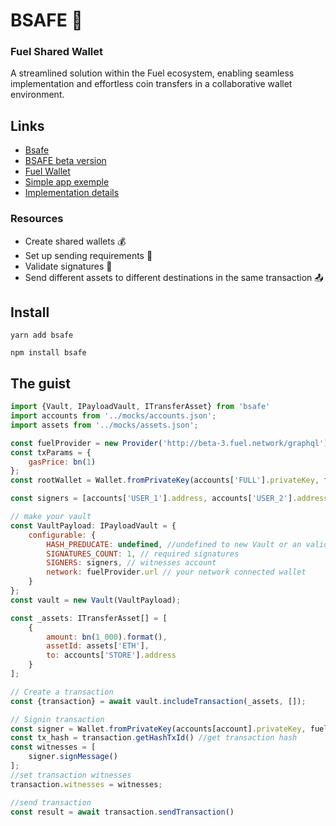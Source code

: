 # BSAFE 🐢

### Fuel Shared Wallet

A streamlined solution within the Fuel ecosystem, enabling seamless implementation and effortless coin transfers in a collaborative wallet environment.

## Links

-   [Bsafe](https://home.bsafe.pro)
-   [BSAFE beta version](https://app.bsafe.pro)
-   [Fuel Wallet](https://chrome.google.com/webstore/detail/fuel-wallet/dldjpboieedgcmpkchcjcbijingjcgok)
-   [Simple app exemple](https://github.com/infinitybase/bsafe-example)
-   [Implementation details](https://github.com/infinitybase/bsafe/blob/d56523ab905d4749fa22787936db41a100be08c9/src/__tests__/vault.test.ts)

### Resources

-   Create shared wallets 💰
-   Set up sending requirements 🔧
-   Validate signatures 🔏
-   Send different assets to different destinations in the same transaction 📤

## Install

```
yarn add bsafe
```

```
npm install bsafe
```

## The guist

```javascript
import {Vault, IPayloadVault, ITransferAsset} from 'bsafe'
import accounts from '../mocks/accounts.json';
import assets from '../mocks/assets.json';

const fuelProvider = new Provider('http://beta-3.fuel.network/graphql');
const txParams = {
    gasPrice: bn(1)
};
const rootWallet = Wallet.fromPrivateKey(accounts['FULL'].privateKey, fuelProvider);

const signers = [accounts['USER_1'].address, accounts['USER_2'].address, accounts['USER_3'].address];

// make your vault
const VaultPayload: IPayloadVault = {
    configurable: {
        HASH_PREDUCATE: undefined, //undefined to new Vault or an valid hash to instance older vault
        SIGNATURES_COUNT: 1, // required signatures
        SIGNERS: signers, // witnesses account
        network: fuelProvider.url // your network connected wallet
    }
};
const vault = new Vault(VaultPayload);

const _assets: ITransferAsset[] = [
    {
        amount: bn(1_000).format(),
        assetId: assets['ETH'],
        to: accounts['STORE'].address
    }
];

// Create a transaction
const {transaction} = await vault.includeTransaction(_assets, []);

// Signin transaction
const signer = Wallet.fromPrivateKey(accounts[account].privateKey, fuelProvider); // instance an wallet account
const tx_hash = transaction.getHashTxId() //get transaction hash
const witnesses = [
    signer.signMessage()
];
//set transaction witnesses
transaction.witnesses = witnesses;

//send transaction
const result = await transaction.sendTransaction()

```
